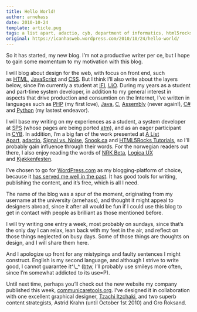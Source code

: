 ```yaml
---
title: Hello World!
author: arnehass
date: 2010-10-24
template: article.pug
tags: a list apart, adactio, cyb, department of informatics, html5rocks, ifi, kjøkkenfesten, logica ux, nrk beta, signal vs noise, snook, uio, university of oslo
original: https://icanhasweb.wordpress.com/2010/10/24/hello-world/
---
```


<p>So it has started, my new blog. I’m not a productive writer per ce, but I hope to gain some momentum to my motivation with this blog.</p>
<p>I will blog about design for the web, with focus on front end, such as&nbsp;<a href="http://en.wikipedia.org/wiki/HTML"><abbr title="HyperText Markup Language">HTML</abbr></a>,&nbsp;<a href="http://en.wikipedia.org/wiki/JavaScript">JavaScript</a> and&nbsp;<a href="http://en.wikipedia.org/wiki/CSS"><abbr title="Cascading Style Sheets">CSS</abbr></a>. But I think I’ll also write about the layers below, since I’m currently a student at&nbsp;<a href="http://www.ifi.uio.no/english/"><abbr title="Institutt for Informatikk (Department of Informatics)">IFI</abbr></a>,&nbsp;<a href="http://www.uio.no/english/"><abbr title="Universitetet i Oslo (University of Oslo)">UiO</abbr></a>. During my years as a student and part-time system developer, in addition to my general interest in aspects that drive production and consumtion on the Internet, I’ve written in languages such as&nbsp;<a href="http://en.wikipedia.org/wiki/PHP">PHP</a> (my first love),&nbsp;<a href="http://en.wikipedia.org/wiki/Java_(programming_language)">Java</a>,&nbsp;<a href="http://en.wikipedia.org/wiki/C_(programming_language)">C</a>,&nbsp;<a href="http://en.wikipedia.org/wiki/Assembly_language">Assembly</a> (never again!),&nbsp;<a href="http://en.wikipedia.org/wiki/C_Sharp_(programming_language)">C#</a> and&nbsp;<a href="http://en.wikipedia.org/wiki/Python_(programming_language)">Python</a> (my lastest endeavor).</p>
<p>I will base my writing on my experiences as a student, a system developer at <abbr title="Senter for Pasientmedvirkning og Sykepleieforskning (Centre for Shared Decision Making and Nursing Research)">SPS</abbr> (whose pages are being ported&nbsp;<abbr title="at the moment">atm</abbr>), and as an eager participant in&nbsp;<a href="http://cyb.no"><abbr title="Cybernetisk Selskab">CYB</abbr></a>. In addition, I’m a big fan of the work presented at&nbsp;<a href="http://www.alistapart.com/">A List Apart</a>,&nbsp;<a href="http://adactio.com/">adactio</a>,&nbsp;<a href="http://37signals.com/svn/">Signal vs. Noise</a>,&nbsp;<a href="http://snook.ca/">Snook.ca</a> and&nbsp;<a href="http://www.html5rocks.com/tutorials/">HTML5Rocks Tutorials</a>, so I’ll probably gain influence through their words. For the norwegian readers out there, I also enjoy reading the words of&nbsp;<a href="http://nrkbeta.no/">NRK Beta</a>,&nbsp;<a href="http://ux.no/blog/">Logica UX</a> and&nbsp;<a href="http://www.kjokkenfesten.no/">Kjøkkenfesten</a>.</p>
<span class="more"></span>
<p>I’ve chosen to go for&nbsp;<a href="http://wordpress.com/">WordPress.com</a> as my blogging-platform of choice, because it&nbsp;<a title="My norwegian blog" href="http://megoth.wordpress.com/">has served me well in the past</a>. It has good tools for writing, publishing the content, and it’s free, which is all I need.</p>
<p>The name of the blog was a spur of the moment, originating from my username at the university (arnehass), and thought it might appeal to designers abroad, since it after all would be fun if I could use this blog to get in contact with people as brilliant as those mentioned before.</p>
<p>I will try writing one entry a week, most probably on sundays, since that’s the only day I can relax, lean back with my feet in the air, and reflect on those things neglected on busy days. Some of those things are thoughts on design, and I will share them here.</p>
<p>And I apologize up front for any mistypings and faulty sentences I might construct. English is my second language, and although I strive to write good, I cannot guarantee it^\_^ (<abbr title="by the way">btw</abbr>, I’ll probably use smileys more often, since I’m somewhat addicted to its use=P).</p>
<p>Until next time, perhaps you’ll check out the new website my company published this week,&nbsp;<a href="http://www.communicaretools.org/?lang=en-US">communicaretools.org</a>. I’ve designed it in collaboration with one excellent graphical designer,&nbsp;<a href="http://tza.no/">Tzachi Itzchaki</a>, and two superb content strategists,&nbsp;Astrid Krahn (until October 1st 2010) and Gro Roksand.</p>
